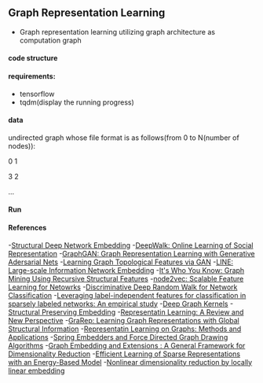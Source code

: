## Graph Representation Learning

- Graph representation learning utilizing graph architecture as computation graph


#### code structure


#### requirements:

- tensorflow
- tqdm(display the running progress)


#### data

undirected graph whose file format is as follows(from 0 to N(number of nodes)):

0       1

3       2

...

#### Run

#### References
-[Structural Deep Network Embedding](http://www.kdd.org/kdd2016/papers/files/rfp0191-wangAemb.pdf)
-[DeepWalk: Online Learning of Social Representation](https://arxiv.org/pdf/1403.6652.pdf)
-[GraphGAN: Graph Representation Learning with Generative Adersarial Nets](https://pdfs.semanticscholar.org/cd9b/25a3223300aa4c70050b19f6052e09c0be73.pdf)
-[Learning Graph Topological Features via GAN](https://arxiv.org/pdf/1709.03545.pdf)
-[LINE: Large-scale Information Network Embedding](http://www.www2015.it/documents/proceedings/proceedings/p1067.pdf)
-[It's Who You Know: Graph Mining Using Recursive Structural Features](http://www.cs.cmu.edu/~./leili/pubs/henderson-kdd2011.pdf)
-[node2vec: Scalable Feature Learning for Netowrks](https://cs.stanford.edu/~jure/pubs/node2vec-kdd16.pdf)
-[Discriminative Deep Random Walk for Network Classification](http://www.aclweb.org/anthology/P16-1095)
-[Leveraging label-independent features for classification in sparsely labeled networks: An empirical study](http://eliassi.org/papers/gallagher-snakdd08.pdf)
-[Deep Graph Kernels](https://users.soe.ucsc.edu/~vishy/pubs/YanVis15.pdf)
-[Structural Preserving Embedding](http://www.cs.columbia.edu/~jebara/papers/spe-icml09.pdf)
-[Representatin Learning: A Review and New Perspective](http://www.cl.uni-heidelberg.de/courses/ws14/deepl/BengioETAL12.pdf)
-[GraRep: Learning Graph Representations with Global Structural Information](http://delivery.acm.org/10.1145/2810000/2806512/p891-cao.pdf?ip=129.93.4.25&id=2806512&acc=ACTIVE%20SERVICE&key=B63ACEF81C6334F5%2EEE2BA0AAC6332229%2E4D4702B0C3E38B35%2E4D4702B0C3E38B35&__acm__=1520737919_515691670b6ff830770aa30c3b5d64b6)
-[Representatin Learning on Graphs: Methods and Applications](https://cs.stanford.edu/~jure/pubs/graphrepresentation-ieee17.pdf)
-[Spring Embedders and Force Directed Graph Drawing Algorithms](https://arxiv.org/pdf/1201.3011.pdf)
-[Graph Embedding and Extensions : A General Framework for Dimensionality Reduction](http://ieeexplore.ieee.org/stamp/stamp.jsp?arnumber=4016549)
-[Efficient Learning of Sparse Representations with an Energy-Based Model](https://papers.nips.cc/paper/3112-efficient-learning-of-sparse-representations-with-an-energy-based-model.pdf)
-[Nonlinear dimensionality reduction by locally linear embedding](http://science.sciencemag.org/content/290/5500/2323.full)





